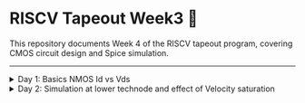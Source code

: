 # RISCV Tapeout Week3 🚀

This repository documents Week 4 of the RISCV tapeout program, covering CMOS circuit design and Spice simulation.

---

<details>
<summary>Day 1: Basics NMOS Id vs Vds</summary>

## Day 1: Basics — NMOS Id vs Vds

NMOS and PMOS transistors form the foundation of logic gates:

- NMOS devices are N-channel MOSFETs with a P-type substrate, SiO2 isolation, n+ source/drain, gate oxide, and a gate made from polysilicon or metal. Terminals: Gate (G), Source (S), Drain (D), Body (B).
- PMOS devices use an N-type substrate and p+ diffusion regions.

A MOSFET operates in three main modes:

1. Cutoff mode
   - Condition: `VGS < Vt` (threshold voltage).
   - Source, drain, and body junctions are off; no inversion channel forms → transistor behaves like an open circuit.
   - No drain current flows.
   - Bulk (body) bias effect: a nonzero `VSB` changes `Vt` (positive `VSB` increases `Vt`).

2. Resistive / Linear / Triode region
   - Condition: `VGS > Vt` and `VDS < VGS − Vt`.
   - Drain current (exact): `ID = Kn * [(VGS − Vt) * VDS − 2 * VDS^2]`
   - For small `VDS`: `ID ≈ Kn * (VGS − Vt) * VDS` (acts like a voltage-controlled resistor).
   - `Kn` depends on process, `W`, and `L`.

3. Saturation region
   - Condition: `VGS > Vt` and `VDS ≥ VGS − Vt`.
   - Channel pinches off near the drain; current approximately independent of `VDS`.
   - Ideal saturation current: `ID ≈ (Kn / 2) * (VGS − Vt)^2`.
   - With channel-length modulation: `ID = (Kn / 2) * (VGS − Vt)^2 * (1 + λ * VDS)` where `λ` models the dependence on `VDS`.

Introduction to SPICE
- SPICE uses device models (from the foundry/PDK) and circuit netlists to compute waveforms and operating points based on the equations above and many fitted parameters (e.g., `VTH0`, `U0`, etc.).

How to perform SPICE simulation
1. Verify the setup: ensure model parameters (Kn, Vto, etc.) match the target technology node.
2. Create a SPICE netlist for the circuit.

Basic steps when writing a SPICE netlist:
- Define nodes.
- Define device elements connecting nodes, e.g.:
  - `M1 vdd n1 0 0 nmos W=1.8u L=1.2u`
    - `M1` = device name, followed by terminals, model name, and parameters.
- Include the PDK/model `.lib` file that contains device model definitions.

![Image](https://github.com/Santosh3672/RISC-V_Tapeout_Programm/blob/main/Week%204%3A%20Spice%20simulation%20for%20STA/Image%20W4/W4d1p2.png)

Labs
- For labs we used the repository: https://github.com/kunalg123/sky130CircuitDesignWorkshop/tree/main
- Directory of interest:
  - `sky130CircuitDesignWorkshop/design/sky130_fd_pr/` — contains `cells/` and `models/`.

Objective: Plot Id vs Vds for different Vgs values.

Spice netlist used:

```spice
* Model / Netlist Description
.param temp=27

* Including sky130 library files (adjust path if needed)
.lib "sky130_fd_pr/models/sky130.lib.spice" tt

* Circuit netlist
XM1 Vdd n1 0 0 sky130_fd_pr__nfet_01v8 w=5 l=2
R1 n1 in 55
Vdd vdd 0 1.8V
Vin in 0 1.8V

* Simulation commands
.op
.dc Vdd 0 1.8 0.1 Vin 0 1.8 0.2

.control
run
display
setplot dc1
.endc

.end
```

Components of the SPICE netlist
1. Parameter definition: `temp = 27`
2. Include `.lib` from the models directory (the `sky130_fd_pr__nfet_01v8` model is referenced).
3. Circuit elements: NFET, resistor, and voltage sources.
4. Simulation: DC sweep for `Vdd` (acts as `Vds`) and `Vin` (acts as `Vgs`).

Steps to perform SPICE simulation using ngspice:
1. Run:
   ```
   ngspice ./day1_nfet_idvds_L2_W5.spice
   ```
   ![Image](https://github.com/Santosh3672/RISC-V_Tapeout_Programm/blob/main/Week%204%3A%20Spice%20simulation%20for%20STA/Image%20W4/W4d1p3.png)

2. Plot the drain branch current vs Vds:
   - Example: `plot -vdd#branch`
   - Note: branch current sign may be negative due to SPICE sign conventions — use the sign or absolute value as needed.
   ![Image](https://github.com/Santosh3672/RISC-V_Tapeout_Programm/blob/main/Week%204%3A%20Spice%20simulation%20for%20STA/Image%20W4/W4d1p4.png)

We have Id on the Y axis and Vds on the X axis; different traces correspond to different `Vgs`.

W/L ratio = 5/2 = 2.5

</details>

<details>
<summary>Day 2: Simulation at lower technode and effect of Velocity saturation</summary>

<details>
<summary>Day 2: Simulation at lower technode and effect of Velocity saturation</summary>

## Day 2: Simulation at lower technode, velocity saturation and VTC

This section compares long- and short-channel MOSFET behavior (L = 2 µm vs L = 150 nm) to illustrate velocity saturation and its effect on Id–Vgs and Id–Vds characteristics.

### Short‑channel example (L = 150 nm)

Spice netlist used:
```spice
*Model Description
.param temp=27


*Including sky130 library files
.lib "sky130_fd_pr/models/sky130.lib.spice" tt


*Netlist Description



XM1 Vdd n1 0 0 sky130_fd_pr__nfet_01v8 w=0.375 l=0.15

R1 n1 in 55

Vdd vdd 0 1.8V
Vin in 0 1.8V

*simulation commands

.op
.dc Vdd 0 1.8 0.1 Vin 0 1.8 0.2

.control

run
display
setplot dc1
.endc

.end
```

Spice waveform:

![Image](https://github.com/Santosh3672/RISC-V_Tapeout_Programm/blob/main/Week%204%3A%20Spice%20simulation%20for%20STA/Image%20W4/W4d2p1.png)

W/L ratio = 0.375/0.15

Notes:
- L reduced to 150 nm to study velocity saturation.
- W changed from default 390 µm to 375 µm so W/L ≈ 2.5 (kept comparable to long-channel case).

Observation:
- For the short-channel device, saturation drain current shows an approximately linear dependence on Vgs (due to velocity saturation), unlike the quadratic dependence predicted for long-channel devices.

---

### Id vs Vgs — long vs short channel

Long-channel (example, L = 2 µm) netlist:
```spice
*Model Description
.param temp=27

*Including sky130 library files
.lib "sky130_fd_pr/models/sky130.lib.spice" tt

*Netlist Description

XM1 Vdd n1 0 0 sky130_fd_pr__nfet_01v8 w=2 l=5

R1 n1 in 55

Vdd vdd 0 1.8V
Vin in 0 1.8V

*simulation commands

.op
.dc Vin 0 1.8 0.1 Vdd 0 2.5 2.5

.control

run
display
setplot dc1
.endc

.end
```

Simulation waveform (long channel):
![Image](https://github.com/Santosh3672/RISC-V_Tapeout_Programm/blob/main/Week%204%3A%20Spice%20simulation%20for%20STA/Image%20W4/W4d2p2.png)

Observation:
- Id varies roughly quadratically with Vgs for the long-channel device (as per square-law behavior).

Short-channel Id vs Vgs netlist (repeat for comparison):
```spice
*Model Description
.param temp=27


*Including sky130 library files
.lib "sky130_fd_pr/models/sky130.lib.spice" tt


*Netlist Description



XM1 Vdd n1 0 0 sky130_fd_pr__nfet_01v8 w=0.375 l=0.15

R1 n1 in 55

Vdd vdd 0 1.8V
Vin in 0 1.8V

*simulation commands

.op
.dc Vin 0 1.8 0.1 Vdd 0 2.5 2.5

.control

run
display
setplot dc1
.endc

.end
```

Simulation waveform (short channel):
![Image](https://github.com/Santosh3672/RISC-V_Tapeout_Programm/blob/main/Week%204%3A%20Spice%20simulation%20for%20STA/Image%20W4/W4d2p3.png)

Observation:
- Id increases approximately linearly with Vgs for the short-channel device because carriers reach velocity saturation; the square‑law no longer holds.

Definitions / notes:
- Vdsat: technology-dependent saturation voltage where carriers begin to saturate in velocity.
- Threshold voltage, mobility, and other parameters are taken from the sky130 model file included via the `.lib` directive.
- Keeping comparable W/L between cases isolates the effect of channel length scaling.

</details>